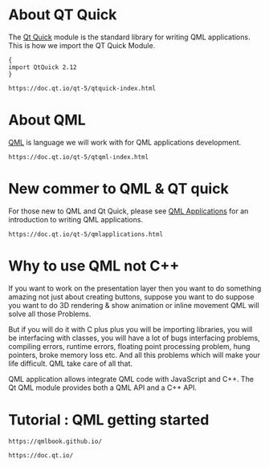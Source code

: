 # About QT Quick

The [Qt Quick](https://doc.qt.io/qt-5/qtquick-index.html) module is the standard library for writing QML applications. This is how we import the QT Quick Module.
```
{ 
import QtQuick 2.12 
}
```
```url
https://doc.qt.io/qt-5/qtquick-index.html
```

# About QML
[QML](https://doc.qt.io/qt-5/qtqml-index.html) is language we will work with for QML applications development.
```url
https://doc.qt.io/qt-5/qtqml-index.html
```

# New commer to QML & QT quick
For those new to QML and Qt Quick, please see [QML Applications](https://doc.qt.io/qt-5/qmlapplications.html) for an introduction to writing QML applications.
```url
https://doc.qt.io/qt-5/qmlapplications.html
```

# Why to use QML not C++
If you want to work on the presentation layer then you want to do something amazing not just about creating buttons,
suppose you want to do suppose you want to do 3D rendering & show animation or inline movement QML will solve all those Problems.

But if you will do it with C plus plus you will be importing libraries, you will be interfacing with classes, you will have a lot of bugs interfacing problems, compiling errors, runtime errors, floating point processing problem, hung pointers, broke memory loss etc. And all this problems which will make your life difficult. QML take care of all that.

QML application allows integrate QML code with JavaScript and C++. The Qt QML module provides both a QML API and a C++ API.


# Tutorial : QML getting started
```url
https://qmlbook.github.io/
```
```url
https://doc.qt.io/
```
